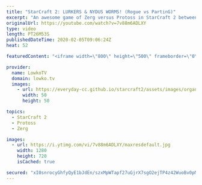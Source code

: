 ```yaml
---
title: "StarCraft 2: LURKERS & NYDUS WORMS! (Rogue vs PartinG)"
excerpt: "An awesome game of Zerg versus Protoss in StarCraft 2 between the previous world champion Rogue and one of the strongest Protoss players PartinG. In this game we see a unique style to countering Lurkers and Nydus Worms from PartinG. He focuses heavily on Stalkers and Colossus, while denying the Nydus"
originalUrl: https://youtube.com/watch?v=7v88m6ADLXY
type: video
length: PT26M53S
publishedDateTime: 2020-02-05T09:06:24Z
heat: 52

featuredContent: "<iframe width=\"800\" height=\"500\" frameborder=\"0\" src=\"https://www.youtube.com/embed/7v88m6ADLXY\" allow=\"accelerometer; autoplay; encrypted-media; gyroscope; picture-in-picture\" allowfullscreen></iframe>"

provider:
  name: LowkoTV
  domain: lowko.tv
  images:
    - url: https://everyday-cc.github.io/starcraft2/assets/images/organizations/lowko.tv-50x50.jpg
      width: 50
      height: 50

topics:
  - StarCraft 2
  - Protoss
  - Zerg

images:
  - url: https://i.ytimg.com/vi/7v88m6ADLXY/maxresdefault.jpg
    width: 1280
    height: 720
    isCached: true

secured: "xI0snrocyGhfyQyE1bJdEn/szxMpWTapf27uGjrX7sgO2ejTP4z42WuoBv0pMmDBShWIrpgitVWNAd5OPfsVJdSmbSL/zYI/ltW8eZagFvngNQbGjpELyoWmTvgKxlc8dEbQjO8c7w/rYD5deos5pi/FRnw5KBR7mKlAw8P1PG22F2DWZc/I8YSxc5Xm9q29GBrLuXsDKlOH3xGBiPVO86Q2GufoKp2BrGC8cNJ/7zmXDDihvNnR8MsKfur5x/cdWwwgvGJ76kH0obPGfFQkemILpHE9+hJ1aSo6E4flU/Br3w7H2ANWwTjR+lEFXrBd/Gcz5hBA2+4ctihABjCU9JUwYo1HPC9hwfYjoROtv8fI9g+v6TfbWerkP14q4W34Gl4P3yHQSU5WglwUFbtvzh1U4uI08NKVsI1B0prvm0ch4slvlOZWTQIDRtKbsr2S;/7mWx2+3YTB7WYsflSgOgQ=="
---
```


